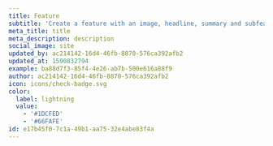 ```yaml
---
title: Feature
subtitle: 'Create a feature with an image, headline, summary and subfeatures.'
meta_title: title
meta_description: description
social_image: site
updated_by: ac214142-16d4-46fb-8870-576ca392afb2
updated_at: 1590832794
example: ba88d7f3-85f4-4e26-ab7b-500e616a88f9
author: ac214142-16d4-46fb-8870-576ca392afb2
icon: icons/check-badge.svg
color:
  label: lightning
  value:
    - '#1DCFED'
    - '#66FAFE'
id: e17b45f0-7c1a-49b1-aa75-32e4abe83f4a
---
```


